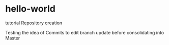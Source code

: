 # hello-world
tutorial Repository creation

Testing the idea of Commits to edit branch update before consolidating into Master
